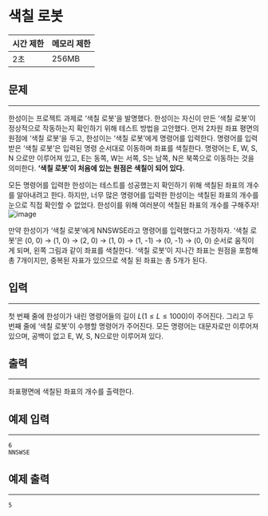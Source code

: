 # 색칠 로봇

| 시간 제한 | 메모리 제한 |
| --- | --- |
| 2초 | 256MB |

## 문제

---

한성이는 프로젝트 과제로 ‘색칠 로봇’을 발명했다. 한성이는 자신이 만든 ‘색칠 로봇’이 정상적으로 작동하는지 확인하기 위해 테스트 방법을 고안했다. 먼저 2차원 좌표 평면의 원점에 ‘색칠 로봇’을 두고, 한성이는 ‘색칠 로봇’에게 명령어를 입력한다. 명령어를 입력받은 ‘색칠 로봇’은 입력된 명령 순서대로 이동하며 좌표를 색칠한다. 명령어는 E, W, S, N 으로만 이루어져 있고, E는 동쪽, W는 서쪽, S는 남쪽, N은 북쪽으로 이동하는 것을 의미한다.  **‘색칠 로봇’이 처음에 있는 원점은 색칠이 되어 있다.**

모든 명령어를 입력한 한성이는 테스트를 성공했는지 확인하기 위해 색칠된 좌표의 개수를 알아내려고 한다. 하지만, 너무 많은 명령어를 입력한 한성이는 색칠된 좌표의 개수를 눈으로 직접 확인할 수 없었다. 한성이를 위해 여러분이 색칠된 좌표의 개수를 구해주자!
![image](https://github.com/HSU-CSE/hsupc-2023-2/assets/94986147/b34407d2-2546-4a17-9a39-b36e5d0e6023)


만약 한성이가 ‘색칠 로봇’에게 NNSWSE라고 명령어를 입력했다고 가정하자. ‘색칠 로봇’은 (0, 0) → (1, 0) → (2, 0) → (1, 0) → (1, -1) → (0, -1) → (0, 0) 순서로 움직이게 되며, 왼쪽 그림과 같이 좌표를 색칠한다. ‘색칠 로봇’이 지나간 좌표는 원점을 포함해 총 7개이지만, 중복된 자표가 있으므로 색칠 된 좌표는 총 5개가 된다.

## 입력

---

첫 번째 줄에 한성이가 내린 명령어들의 길이 $L$$(1 ≤ L ≤ 1000)$이 주어진다. 그리고 두 번째 줄에 ‘색칠 로봇’이 수행할 명령어가 주어진다. 모든 명령어는 대문자로만 이루어져 있으며, 공백이 없고 E, W, S, N으로만 이루어져 있다.

## 출력

---

좌표평면에 색칠된 좌표의 개수를 출력한다.

## 예제 입력

---

```
6
NNSWSE
```

## 예제 출력

---

```
5
```
